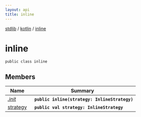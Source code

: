 ```yaml
---
layout: api
title: inline
---
```

[stdlib](../../index.md) / [kotlin](../index.md) / [inline](index.md)

# inline

```
public class inline
```

## Members

| Name | Summary |
|------|---------|
|[*.init*](_init_.md)|&nbsp;&nbsp;**`public inline(strategy: InlineStrategy)`**<br>|
|[strategy](strategy.md)|&nbsp;&nbsp;**`public val strategy: InlineStrategy`**<br>|
